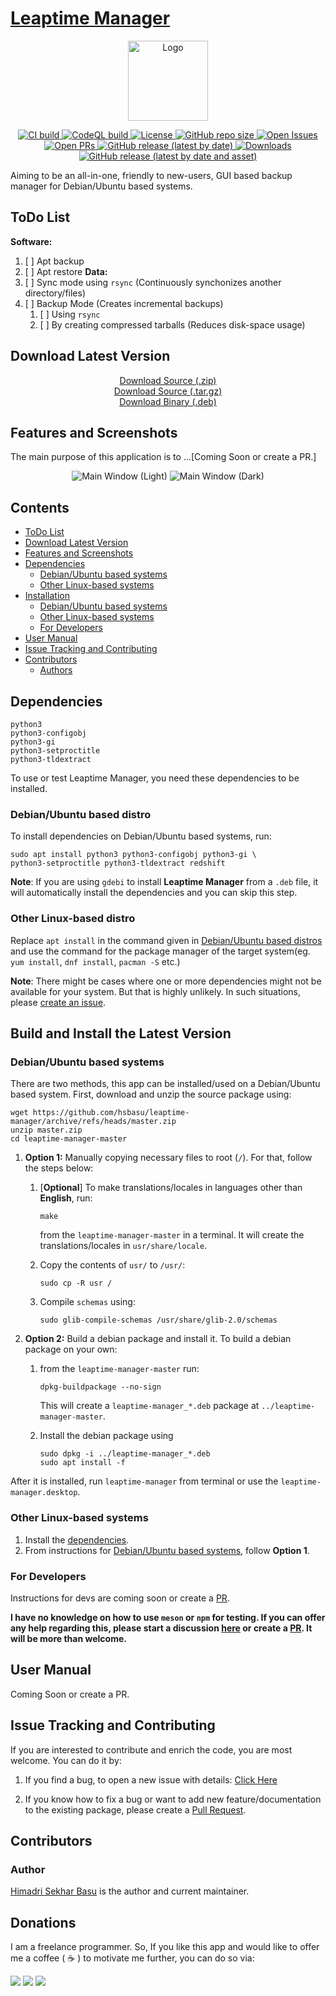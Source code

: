 # [Leaptime Manager](https://hsbasu.github.io/leaptime-manager)

<p align="center">
  	<img src="https://raw.githubusercontent.com/hsbasu/leaptime-manager/master/usr/share/icons/hicolor/scalable/apps/leaptime-manager.svg?sanitize=true" height="128" alt="Logo">
</p>

<p align="center">
	<a href="#">
		<img src="https://img.shields.io/github/workflow/status/hsbasu/leaptime-manager/CI/master?label=CI%20Build" alt="CI build">
	</a>
	<a href="#">
		<img src="https://img.shields.io/github/workflow/status/hsbasu/leaptime-manager/CodeQL/master?label=CodeQL%20Build" alt="CodeQL build">
	</a>
	<a href="https://github.com/hsbasu/leaptime-manager/blob/master/LICENSE">
		<img src="https://img.shields.io/github/license/hsbasu/leaptime-manager?label=License" alt="License">
	</a>
  	<a href="#">
		<img src="https://img.shields.io/github/repo-size/hsbasu/leaptime-manager?label=Repo%20size" alt="GitHub repo size">
  	</a>
	<a href="https://github.com/hsbasu/leaptime-manager/issues" target="_blank">
		<img src="https://img.shields.io/github/issues/hsbasu/leaptime-manager?label=Issues" alt="Open Issues">
	</a>
	<a href="https://github.com/hsbasu/leaptime-manager/pulls" target="_blank">
		<img src="https://img.shields.io/github/issues-pr/hsbasu/leaptime-manager?label=PR" alt="Open PRs">
	</a>
  	<a href="https://github.com/hsbasu/leaptime-manager/releases/latest">
    	<img src="https://img.shields.io/github/v/release/hsbasu/leaptime-manager?label=Latest%20Stable%20Release" alt="GitHub release (latest by date)">
  	</a>
	<a href="#download-latest-version">
		<img src="https://img.shields.io/github/downloads/hsbasu/leaptime-manager/total?label=Downloads" alt="Downloads">
	</a>
	<a href="https://github.com/hsbasu/leaptime-manager/releases/download/1.0.0/leaptime-manager_1.0.0_all.deb">
		<img src="https://img.shields.io/github/downloads/hsbasu/leaptime-manager/1.0.0/leaptime-manager_1.0.0_all.deb?color=blue&label=Downloads%40Latest%20Binary" alt="GitHub release (latest by date and asset)">
	</a>
</p>

Aiming to be an all-in-one, friendly to new-users, GUI based backup manager for Debian/Ubuntu based systems.

## ToDo List
**Software:**
1. [ ] Apt backup
2. [ ] Apt restore
**Data:**
1. [ ] Sync mode using `rsync` (Continuously synchonizes another directory/files)
2. [ ] Backup Mode (Creates incremental backups)
	1. [ ] Using `rsync`
	2. [ ] By creating compressed tarballs (Reduces disk-space usage)

## Download Latest Version
<p align="center">
	<a href="https://github.com/hsbasu/leaptime-manager/zipball/master">Download Source (.zip)</a></br>
	<a href="https://github.com/hsbasu/leaptime-manager/tarball/master">Download Source (.tar.gz)</a></br>
	<a href="https://github.com/hsbasu/leaptime-manager/releases/download/1.0.0/leaptime-manager_1.0.0_all.deb">Download Binary (.deb)</a>
</p>

## Features and Screenshots

The main purpose of this application is to ...[Coming Soon or create a PR.]

<p align="center">
	<img src="https://github.com/hsbasu/leaptime-manager/raw/gh-pages/screenshots/main-window-light.png" alt="Main Window (Light)">
	<img src="https://github.com/hsbasu/leaptime-manager/raw/gh-pages/screenshots/main-window-dark.png" alt="Main Window (Dark)">
</p>


## Contents
- [ToDo List](#todo-list)
- [Download Latest Version](#download-latest-version)
- [Features and Screenshots](#features-and-screenshots)
- [Dependencies](#dependencies)
	- [Debian/Ubuntu based systems](#debianubuntu-based-distro)
	- [Other Linux-based systems](#other-linux-based-distro)
- [Installation](#build-and-install-the-latest-version)
	- [Debian/Ubuntu based systems](#debianubuntu-based-systems)
	- [Other Linux-based systems](#other-linux-based-systems)
	- [For Developers](#for-developers)
- [User Manual](#user-manual)
- [Issue Tracking and Contributing](#issue-tracking-and-contributing)
- [Contributors](#contributors)
	- [Authors](#author)

## Dependencies
```
python3
python3-configobj
python3-gi
python3-setproctitle
python3-tldextract
```
To use or test Leaptime Manager, you need these dependencies to be installed.

### Debian/Ubuntu based distro
To install dependencies on Debian/Ubuntu based systems, run:
```
sudo apt install python3 python3-configobj python3-gi \
python3-setproctitle python3-tldextract redshift
```
**Note**: If you are using `gdebi` to install **Leaptime Manager** from a `.deb` file, it will automatically install the dependencies and you can skip this step.

### Other Linux-based distro
Replace `apt install` in the command given in [Debian/Ubuntu based distros](#debianubuntu-based-distro) and use the command for the package manager of the target system(eg. `yum install`, `dnf install`, `pacman -S` etc.)

**Note**: There might be cases where one or more dependencies might not be available for your system. But that is highly unlikely. In such situations, please [create an issue](#issue-tracking-and-contributing).

## Build and Install the Latest Version
### Debian/Ubuntu based systems
There are two methods, this app can be installed/used on a Debian/Ubuntu based system. First, download and unzip the source package using:
```
wget https://github.com/hsbasu/leaptime-manager/archive/refs/heads/master.zip
unzip master.zip
cd leaptime-manager-master
```

1. **Option 1:** Manually copying necessary files to root (`/`). For that, follow the steps below:
	1. [**Optional**] To make translations/locales in languages other than **English**, run:
		```
		make
		```
		from the `leaptime-manager-master` in a terminal. It will create the translations/locales in `usr/share/locale`.
	
	2. Copy the contents of `usr/` to `/usr/`:
		```
		sudo cp -R usr /
		```
	3. Compile `schemas` using:
		```
		sudo glib-compile-schemas /usr/share/glib-2.0/schemas
		```

2. **Option 2:** Build a debian package and install it. To build a debian package on your own:
	1. from the `leaptime-manager-master` run:
		```
		dpkg-buildpackage --no-sign
		```
		This will create a `leaptime-manager_*.deb` package at `../leaptime-manager-master`.
	
	2. Install the debian package using
		```
		sudo dpkg -i ../leaptime-manager_*.deb
		sudo apt install -f
		```
After it is installed, run `leaptime-manager` from terminal or use the `leaptime-manager.desktop`.

### Other Linux-based systems
1. Install the [dependencies](#other-linux-based-distro).
2. From instructions for [Debian/Ubuntu based systems](#debianubuntu-based-systems), follow **Option 1**.


### For Developers
Instructions for devs are coming soon or create a [PR](https://github.com/hsbasu/leaptime-manager/compare).

**I have no knowledge on how to use `meson` or `npm` for testing. If you can offer any help regarding this, please start a discussion [here](https://github.com/hsbasu/leaptime-manager/discussions) or create a [PR](https://github.com/hsbasu/leaptime-manager/compare). It will be more than welcome.**

## User Manual
Coming Soon or create a PR.

## Issue Tracking and Contributing
If you are interested to contribute and enrich the code, you are most welcome. You can do it by:
1. If you find a bug, to open a new issue with details: [Click Here](https://github.com/hsbasu/leaptime-manager/issues)

2. If you know how to fix a bug or want to add new feature/documentation to the existing package, please create a [Pull Request](https://github.com/hsbasu/leaptime-manager/compare).

## Contributors

### Author
[Himadri Sekhar Basu](https://github.com/hsbasu) is the author and current maintainer.

## Donations
I am a freelance programmer. So, If you like this app and would like to offer me a coffee ( &#9749; ) to motivate me further, you can do so via:

[![](https://liberapay.com/assets/widgets/donate.svg)](https://liberapay.com/hsbasu/donate)
[![](https://www.paypalobjects.com/webstatic/i/logo/rebrand/ppcom.svg)](https://paypal.me/hsbasu)
[![](https://hsbasu.github.io/styles/icons/logo/svg/upi-logo.svg)](https://hsbasu.github.io/images/upi-qr.jpg)
